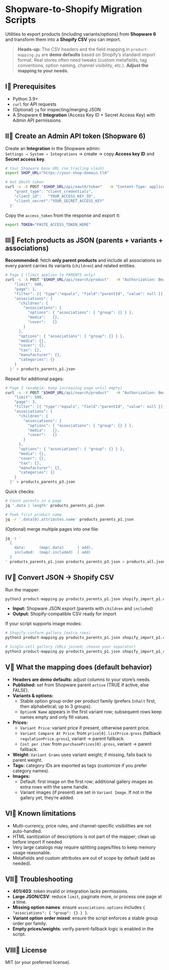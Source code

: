 # Shopware-to-Shopify Migration Scripts

Utilities to export products (including variants/options) from **Shopware 6** and transform them into a **Shopify CSV** you can import.

> **Heads-up:** The CSV headers and the field mapping in `product-mapping.py` are **demo defaults** based on Shopify’s standard import format. Real stores often need tweaks (custom metafields, tag conventions, option naming, channel visibility, etc.). **Adjust the mapping to your needs.**

## Ⅰ️⃣ Prerequisites

- Python 3.9+
- `curl` for API requests
- (Optional) `jq` for inspecting/merging JSON
- A Shopware 6 **Integration** (Access Key ID + Secret Access Key) with Admin API permissions

## Ⅱ️⃣ Create an Admin API token (Shopware 6)

Create an **Integration** in the Shopware admin:  
`Settings → System → Integrations` → create → copy **Access key ID** and **Secret access key**.

```bash
# Your Shopware base URL (no trailing slash)
export SHOP_URL="https://your-shop-domain.tld"

# Get OAuth token
curl -s -X POST "$SHOP_URL/api/oauth/token"   -H "Content-Type: application/json"   -d '{
    "grant_type": "client_credentials",
    "client_id":   "YOUR_ACCESS_KEY_ID",
    "client_secret":"YOUR_SECRET_ACCESS_KEY"
  }'
```

Copy the `access_token` from the response and export it:

```bash
export TOKEN="PASTE_ACCESS_TOKEN_HERE"
```

## Ⅲ️⃣ Fetch products as JSON (parents + variants + associations)

**Recommended:** fetch **only parent products** and include all associations so every parent carries its variants (`children`) and related entities.

```bash
# Page 1 (limit applies to PARENTS only)
curl -s -X POST "$SHOP_URL/api/search/product"   -H "Authorization: Bearer $TOKEN"   -H "Content-Type: application/json"   -d '{
    "limit": 500,
    "page": 1,
    "filter": [{ "type":"equals", "field":"parentId", "value": null }],
    "associations": {
      "children": {
        "associations": {
          "options": { "associations": { "group": {} } },
          "media":   {},
          "cover":   {}
        }
      },
      "options": { "associations": { "group": {} } },
      "media": {},
      "cover": {},
      "tax": {},
      "manufacturer": {},
      "categories": {}
    }
  }' > products_parents_p1.json
```

Repeat for additional pages:

```bash
# Page 3 (example; keep increasing page until empty)
curl -s -X POST "$SHOP_URL/api/search/product"   -H "Authorization: Bearer $TOKEN"   -H "Content-Type: application/json"   -d '{
    "limit": 500,
    "page": 3,
    "filter": [{ "type":"equals", "field":"parentId", "value": null }],
    "associations": {
      "children": {
        "associations": {
          "options": { "associations": { "group": {} } },
          "media":   {},
          "cover":   {}
        }
      },
      "options": { "associations": { "group": {} } },
      "media": {},
      "cover": {},
      "tax": {},
      "manufacturer": {},
      "categories": {}
    }
  }' > products_parents_p3.json
```

Quick checks:

```bash
# Count parents in a page
jq '.data | length' products_parents_p1.json

# Peek first product name
jq -r '.data[0].attributes.name' products_parents_p1.json
```

(Optional) merge multiple pages into one file:

```bash
jq -s '
  {
    data:      (map(.data)      | add),
    included:  (map(.included)  | add)
  }
' products_parents_p1.json products_parents_p3.json > products_all.json
```

## Ⅳ️⃣ Convert JSON → Shopify CSV

Run the mapper:

```bash
python3 product-mapping.py products_parents_p1.json shopify_import_p1.csv
```

- **Input:** Shopware JSON export (parents with `children` and `included`)
- **Output:** Shopify-compatible CSV ready for import

If your script supports image modes:

```bash
# Shopify-conform gallery (extra rows)
python3 product-mapping.py products_parents_p1.json shopify_import_p1.csv --images rows

# Single-cell gallery (URLs joined; choose your separator)
python3 product-mapping.py products_parents_p1.json shopify_import_p1_cell.csv --images cell --img-sep ";"
```

## Ⅴ️⃣ What the mapping does (default behavior)

- **Headers are demo defaults:** adjust columns to your store’s needs.
- **Published:** set from Shopware parent `active` (TRUE if active, else FALSE).
- **Variants & options:**
  - Stable option group order per product family (prefers `Inhalt` first, then alphabetical; up to 3 groups).
  - `OptionN Name` appears in the first variant row; subsequent rows keep names empty and only fill values.
- **Prices:**
  - `Variant Price`: variant price if present, otherwise parent price.
  - `Variant Compare At Price`: from `price[0].listPrice.gross` (fallback `regulationPrice.gross`), variant → parent fallback.
  - `Cost per item`: from `purchasePrices[0].gross`, variant → parent fallback.
- **Weight:** `Variant Grams` uses variant weight; if missing, falls back to parent weight.
- **Tags:** category IDs are exported as tags (customize if you prefer category names).
- **Images:**
  - Default: first image on the first row; additional gallery images as extra rows with the same handle.
  - Variant images (if present) are set in `Variant Image`. If not in the gallery yet, they’re added.

## Ⅵ️⃣ Known limitations

- Multi-currency, price rules, and channel-specific visibilities are not auto-handled.
- HTML sanitization of descriptions is not part of the mapper; clean up before import if needed.
- Very large catalogs may require splitting pages/files to keep memory usage reasonable.
- Metafields and custom attributes are out of scope by default (add as needed).

## Ⅶ️⃣ Troubleshooting

- **401/403**: token invalid or integration lacks permissions.
- **Large JSON/CSV**: reduce `limit`, paginate more, or process one page at a time.
- **Missing option names**: ensure `associations.options` includes `{ "associations": { "group": {} } }`.
- **Variant option order mixed**: ensure the script enforces a stable group order per family.
- **Empty prices/weights**: verify parent-fallback logic is enabled in the script.

## Ⅷ️⃣ License

MIT (or your preferred license).
